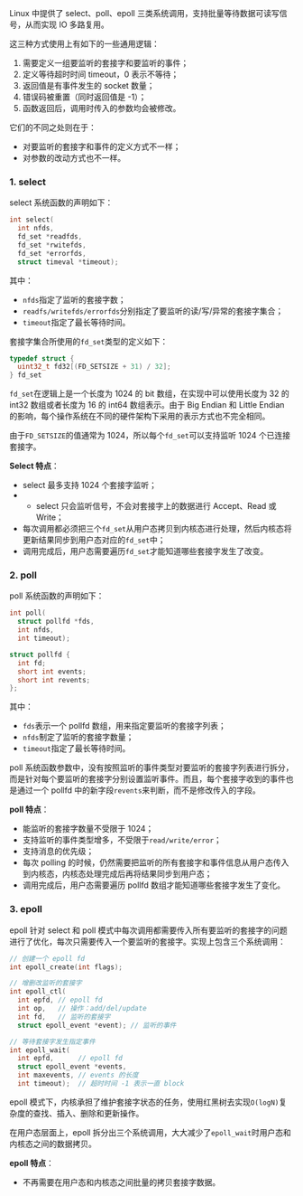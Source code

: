 Linux 中提供了 select、poll、epoll 三类系统调用，支持批量等待数据可读写信号，从而实现 IO 多路复用。

这三种方式使用上有如下的一些通用逻辑：

1. 需要定义一组要监听的套接字和要监听的事件；
2. 定义等待超时时间 timeout，0 表示不等待；
3. 返回值是有事件发生的 socket 数量；
4. 错误码被重置（同时返回值是 -1）；
5. 函数返回后，调用时传入的参数均会被修改。

它们的不同之处则在于：

* 对要监听的套接字和事件的定义方式不一样；
* 对参数的改动方式也不一样。

### 1. select

select 系统函数的声明如下：

```c
int select(
  int nfds,
  fd_set *readfds,
  fd_set *rwitefds,
  fd_set *errorfds,
  struct timeval *timeout);
```

其中：

* `nfds`指定了监听的套接字数；
* `readfs/writefds/errorfds`分别指定了要监听的读/写/异常的套接字集合；
* `timeout`指定了最长等待时间。

套接字集合所使用的`fd_set`类型的定义如下：

```c
typedef struct {
  uint32_t fd32[(FD_SETSIZE + 31) / 32];
} fd_set
```

`fd_set`在逻辑上是一个长度为 1024 的 bit 数组，在实现中可以使用长度为 32 的 int32 数组或者长度为 16 的 int64 数组表示。由于 Big Endian 和 Little Endian 的影响，每个操作系统在不同的硬件架构下采用的表示方式也不完全相同。

由于`FD_SETSIZE`的值通常为 1024，所以每个`fd_set`可以支持监听 1024 个已连接套接字。

**Select 特点**：

* select 最多支持 1024 个套接字监听；
* * select 只会监听信号，不会对套接字上的数据进行 Accept、Read 或 Write；
* 每次调用都必须把三个`fd_set`从用户态拷贝到内核态进行处理，然后内核态将更新结果同步到用户态对应的`fd_set`中；
* 调用完成后，用户态需要遍历`fd_set`才能知道哪些套接字发生了改变。

### 2. poll

poll 系统函数的声明如下：

```c
int poll(
  struct pollfd *fds,
  int nfds,
  int timeout);

struct pollfd {
  int fd;
  short int events;
  short int revents;
};
```

其中：

* `fds`表示一个 pollfd 数组，用来指定要监听的套接字列表；
* `nfds`制定了监听的套接字数量；
* `timeout`指定了最长等待时间。

poll 系统函数参数中，没有按照监听的事件类型对要监听的套接字列表进行拆分，而是针对每个要监听的套接字分别设置监听事件。而且，每个套接字收到的事件也是通过一个 pollfd 中的新字段`revents`来判断，而不是修改传入的字段。

**poll 特点**：

* 能监听的套接字数量不受限于 1024；
* 支持监听的事件类型增多，不受限于`read/write/error`；
* 支持消息的优先级；
* 每次 polling 的时候，仍然需要把监听的所有套接字和事件信息从用户态传入到内核态，内核态处理完成后再将结果同步到用户态；
* 调用完成后，用户态需要遍历 pollfd 数组才能知道哪些套接字发生了变化。

### 3. epoll

epoll 针对 select 和 poll 模式中每次调用都需要传入所有要监听的套接字的问题进行了优化，每次只需要传入一个要监听的套接字。实现上包含三个系统调用：

```c
// 创建一个 epoll fd
int epoll_create(int flags);

// 增删改监听的套接字
int epoll_ctl(
  int epfd, // epoll fd
  int op,   // 操作：add/del/update
  int fd,   // 监听的套接字
  struct epoll_event *event); // 监听的事件

// 等待套接字发生指定事件
int epoll_wait(
  int epfd,      // epoll fd
  struct epoll_event *events,
  int maxevents, // events 的长度
  int timeout);  // 超时时间 -1 表示一直 block
```

epoll 模式下，内核承担了维护套接字状态的任务，使用红黑树去实现`O(logN)`复杂度的查找、插入、删除和更新操作。

在用户态层面上，epoll 拆分出三个系统调用，大大减少了`epoll_wait`时用户态和内核态之间的数据拷贝。

**epoll 特点**：

* 不再需要在用户态和内核态之间批量的拷贝套接字数据。


